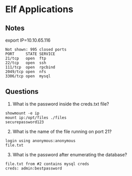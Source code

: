 # Elf Applications

## Notes

export IP=10.10.65.116

```
Not shown: 995 closed ports
PORT     STATE SERVICE
21/tcp   open  ftp
22/tcp   open  ssh
111/tcp  open  rpcbind
2049/tcp open  nfs
3306/tcp open  mysql
```

## Questions

1. What is the password inside the creds.txt file?

```
showmount -e ip
mount ip:/opt/files ./files
securepassword123
```

2. What is the name of the file running on port 21?

```
login using anonymous:anonymous
file.txt
```

3. What is the password after enumerating the database?

```
file.txt from #2 contains mysql creds
creds: admin:bestpassword
```
